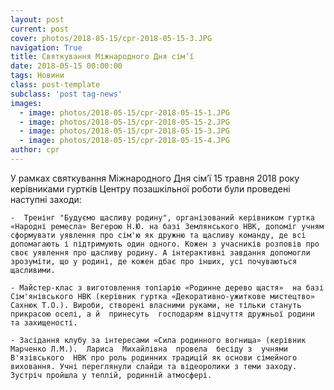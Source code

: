 ```yaml
---
layout: post
current: post
cover: photos/2018-05-15/cpr-2018-05-15-3.JPG
navigation: True
title: Cвяткування Міжнародного Дня сім’ї
date: 2018-05-15 00:00:00
tags: Новини
class: post-template
subclass: 'post tag-news'
images:
  - image: photos/2018-05-15/cpr-2018-05-15-1.JPG
  - image: photos/2018-05-15/cpr-2018-05-15-2.JPG
  - image: photos/2018-05-15/cpr-2018-05-15-3.JPG
  - image: photos/2018-05-15/cpr-2018-05-15-4.JPG
author: cpr
---
```


У рамках святкування Міжнародного Дня сім’ї 15 травня 2018 року керівниками гуртків Центру позашкільної роботи були проведені наступні заходи:

	-  Тренінг "Будуємо щасливу родину", організований керівником гуртка   «Народні ремесла» Вегерою Н.Ю. на базі Землянського НВК, допоміг учням сформувати уявлення про сім'ю як дружню та щасливу команду, де всі допомагають і підтримують один одного. Кожен з учасників розповів про своє уявлення про щасливу родину. А інтерактивні завдання допомогли зрозуміти, що у родині, де кожен дбає про інших, усі почуваються щасливими.

	- Майстер-клас з виготовлення топіарію «Родинне дерево щастя»  на базі Сім'янівського НВК (керівник гуртка «Декоративно-ужиткове мистецтво» Сахнюк Т.О.). Вироби, створені власними руками, не тільки стануть прикрасою оселі, а й  принесуть  господарям відчуття дружньої родини та захищеності.

	- Засідання клубу за інтересами «Сила родинного вогнища» (керівник Марченко Л.М.).  Лариса  Михайлівна  провела  бесіду з  учнями  В'язівського  НВК про роль родинних традицій як основи сімейного виховання. Учні переглянули слайди та відеоролики з теми заходу. Зустріч пройшла у теплій, родинній атмосфері.
